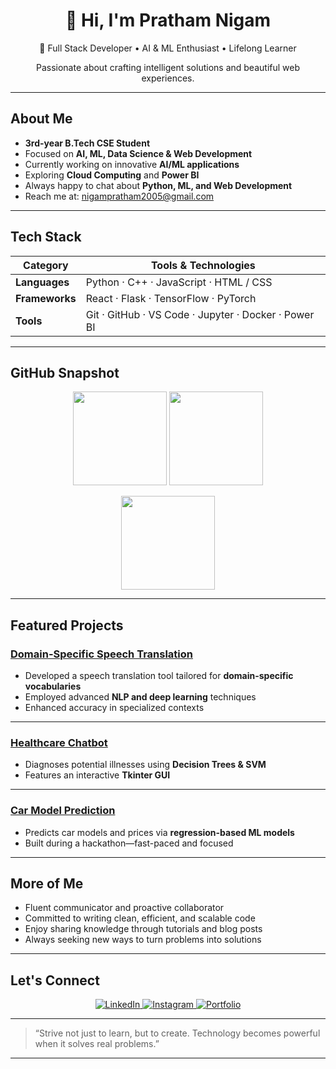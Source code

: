 <!--
**SlammerStar/SlammerStar** is a ✨ _special repository_ ✨
that makes the README display on your GitHub profile.
-->

<div align="center">
  <h1>👋 Hi, I'm <strong>Pratham Nigam</strong></h1>
  <p>
    🚀 Full Stack Developer • AI & ML Enthusiast • Lifelong Learner
  </p>
  <p>
    Passionate about crafting intelligent solutions and beautiful web experiences.
  </p>
</div>

---

##  About Me
-  **3rd-year B.Tech CSE Student**
-  Focused on **AI, ML, Data Science & Web Development**
-  Currently working on innovative **AI/ML applications**
-  Exploring **Cloud Computing** and **Power BI**
-  Always happy to chat about **Python, ML, and Web Development**
-  Reach me at: [nigampratham2005@gmail.com](mailto:nigampratham2005@gmail.com)

---

##  Tech Stack

| Category        | Tools & Technologies                        |
|----------------|---------------------------------------------|
| **Languages**   | Python · C++ · JavaScript · HTML / CSS      |
| **Frameworks**  | React · Flask · TensorFlow · PyTorch         |
| **Tools**       | Git · GitHub · VS Code · Jupyter · Docker · Power BI |

---

##  GitHub Snapshot

<p align="center">
  <img src="https://github-readme-stats.vercel.app/api?username=SlammerStar&show_icons=true&theme=radical" height="150" />
  <img src="https://github-readme-stats.vercel.app/api/top-langs?username=SlammerStar&layout=compact&theme=radical" height="150" />
</p>
<p align="center">
  <img src="https://github-readme-streak-stats.herokuapp.com/?user=SlammerStar&theme=radical" height="150" />
</p>

---

##  Featured Projects

### [Domain-Specific Speech Translation](https://github.com/SlammerStar/Domain-Specified-Speech-Translation)
- Developed a speech translation tool tailored for **domain-specific vocabularies**
- Employed advanced **NLP and deep learning** techniques
- Enhanced accuracy in specialized contexts

---

### [Healthcare Chatbot](https://github.com/SlammerStar/Healthcare-Chatbot)
- Diagnoses potential illnesses using **Decision Trees & SVM**
- Features an interactive **Tkinter GUI**

---

### [Car Model Prediction](https://github.com/SlammerStar/car-model-prediction)
- Predicts car models and prices via **regression-based ML models**
- Built during a hackathon—fast-paced and focused

---

##  More of Me

-  Fluent communicator and proactive collaborator
-  Committed to writing clean, efficient, and scalable code
-  Enjoy sharing knowledge through tutorials and blog posts
-  Always seeking new ways to turn problems into solutions

---

##  Let's Connect

<div align="center">
  <a href="https://www.linkedin.com/in/pratham-nigam/">
    <img alt="LinkedIn" src="https://img.shields.io/badge/LinkedIn-0077B5?style=for-the-badge&logo=linkedin&logoColor=white">
  </a>
  <a href="https://www.instagram.com/iamprathxm17/">
    <img alt="Instagram" src="https://img.shields.io/badge/Instagram-E4405F?style=for-the-badge&logo=instagram&logoColor=white">
  </a>
  <a href="https://your-portfolio-link.com">
    <img alt="Portfolio" src="https://img.shields.io/badge/Portfolio-0A66C2?style=for-the-badge">
  </a>
</div>

---

> “Strive not just to learn, but to create. Technology becomes powerful when it solves real problems.”

---
